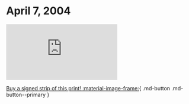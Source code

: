 # April 7, 2004

![](https://www.achewood.com/comic.php?date=04072004)

[Buy a signed strip of this print! :material-image-frame:](https://achewood-holiday-pop-up.myshopify.com/products/strip#04072004){ .md-button .md-button--primary }
